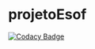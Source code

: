
# projetoEsof
[![Codacy Badge](https://api.codacy.com/project/badge/Grade/a162c94fe6eb42a18d3944820839f54c)](https://app.codacy.com/gh/35365/projetoEsof?utm_source=github.com&utm_medium=referral&utm_content=35365/projetoEsof&utm_campaign=Badge_Grade)
